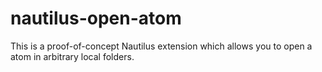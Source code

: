 # nautilus-open-atom

This is a proof-of-concept Nautilus extension which allows you to open a atom in arbitrary local folders.
